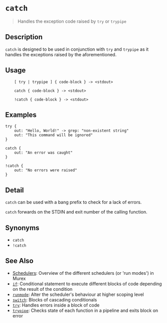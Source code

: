 # `catch`

> Handles the exception code raised by `try` or `trypipe`

## Description

`catch` is designed to be used in conjunction with `try` and `trypipe` as it
handles the exceptions raised by the aforementioned.

## Usage

```
    [ try | trypipe ] { code-block } -> <stdout>

    catch { code-block } -> <stdout>

    !catch { code-block } -> <stdout>
```

## Examples

```
try {
    out: "Hello, World!" -> grep: "non-existent string"
    out: "This command will be ignored"
}

catch {
    out: "An error was caught"
}

!catch {
    out: "No errors were raised"
}
```

## Detail

`catch` can be used with a bang prefix to check for a lack of errors.

`catch` forwards on the STDIN and exit number of the calling function.

## Synonyms

- `catch`
- `!catch`

## See Also

- [Schedulers](/user-guide/schedulers.md):
  Overview of the different schedulers (or 'run modes') in Murex
- [`if`](./if.md):
  Conditional statement to execute different blocks of code depending on the result of the condition
- [`runmode`](./runmode.md):
  Alter the scheduler's behaviour at higher scoping level
- [`switch`](./switch.md):
  Blocks of cascading conditionals
- [`try`](./try.md):
  Handles errors inside a block of code
- [`trypipe`](./trypipe.md):
  Checks state of each function in a pipeline and exits block on error
